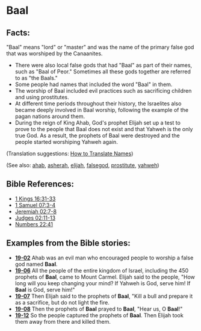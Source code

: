 # Baal #

## Facts: ##

"Baal" means "lord" or "master" and was the name of the primary false god that was worshiped by the Canaanites.

* There were also local false gods that had "Baal" as part of their names, such as "Baal of Peor." Sometimes all these gods together are referred to as "the Baals."
* Some people had names that included the word "Baal" in them.
* The worship of Baal included evil practices such as sacrificing children and using prostitutes.
* At different time periods throughout their history, the Israelites also became deeply involved in Baal worship, following the example of the pagan nations around them.
* During the reign of King Ahab, God's prophet Elijah set up a test to prove to the people that Baal does not exist and that Yahweh is the only true God. As a result, the prophets of Baal were destroyed and the people started worshiping Yahweh again.

(Translation suggestions: [How to Translate Names](https://git.door43.org/Door43/en-ta-translate-vol1/src/master/content/translate_names.md)) 

(See also: [ahab](../other/ahab.md), [asherah](../other/asherah.md), [elijah](../other/elijah.md),  [falsegod](../kt/falsegod.md), [prostitute](../other/prostitute.md), [yahweh](../kt/yahweh.md))

## Bible References: ##

* [1 Kings 16:31-33](https://door43.org/en/bible/notes/1ki/16/31)
* [1 Samuel 07:3-4](https://door43.org/en/bible/notes/1sa/07/03)
* [Jeremiah 02:7-8](https://door43.org/en/bible/notes/jer/02/07)
* [Judges 02:11-13](https://door43.org/en/bible/notes/jdg/02/11)
* [Numbers 22:41](https://door43.org/en/bible/notes/num/22/41)

## Examples from the Bible stories: ##

* __[19-02](https://door43.org/en/obs/notes/frames/19-02)__ Ahab was an evil man who encouraged people to worship a false god named __Baal__.
* __[19-06](https://door43.org/en/obs/notes/frames/19-06)__ All the people of the entire kingdom of Israel, including the 450 prophets of __Baal__, came to Mount Carmel. Elijah said to the people, "How long will you keep changing your mind? If Yahweh is God, serve him! If __Baal__  is God, serve him!"
* __[19-07](https://door43.org/en/obs/notes/frames/19-07)__ Then Elijah said to the prophets of __Baal__, "Kill a bull and prepare it as a sacrifice, but do not light the fire.
* __[19-08](https://door43.org/en/obs/notes/frames/19-08)__ Then the prophets of __Baal__  prayed to __Baal__, "Hear us, O __Baal__!"
* __[19-12](https://door43.org/en/obs/notes/frames/19-12)__ So the people captured the prophets of __Baal__. Then Elijah took them away from there and killed them.

 


